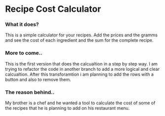 # Recipe Cost Calculator

### What it does?
This is a simple calculator for your recipes. Add the prices and the gramms and see the cost of each ingredient and the sum for the complete recipe.

### More to come..
This is the first version that does the calcualtion in a step by step way. I am trying to refactor the code in another branch to add a more logical and clear calcualtion. After this transforamtion i am planning to add the rows with a button and also to remove them.

### The reason behind..
My brother is a chef and he wanted a tool to calculate the cost of some of the recipes that he is planning to add on his restaurant menu. 

